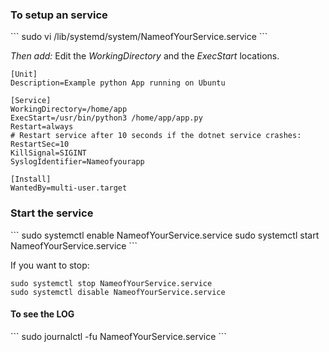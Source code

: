 <H3>To setup an service</H3>
```
sudo vi /lib/systemd/system/NameofYourService.service
```

*Then add:*
Edit the *WorkingDirectory* and the *ExecStart* locations.

```
[Unit]
Description=Example python App running on Ubuntu

[Service]
WorkingDirectory=/home/app
ExecStart=/usr/bin/python3 /home/app/app.py
Restart=always
# Restart service after 10 seconds if the dotnet service crashes:
RestartSec=10
KillSignal=SIGINT
SyslogIdentifier=Nameofyourapp

[Install]
WantedBy=multi-user.target
```

<H3>Start the service</H3>
```
sudo systemctl enable NameofYourService.service
sudo systemctl start NameofYourService.service
```

If you want to stop:
```
sudo systemctl stop NameofYourService.service
sudo systemctl disable NameofYourService.service
```

<H4>To see the LOG</H4>
```
sudo journalctl -fu NameofYourService.service
```


